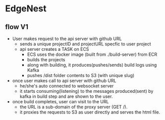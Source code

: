 # EdgeNest

## flow V1
- User makes request to the api server with github URL
  - sends a unique projectID and projectURL specfic to user project
  - api server creates a TASK on ECS 
    - ECS uses the docker image (built from ./build-server) from ECR
    - builds the projects
    - along with building, it produces(pushes/sends) build logs using Kafka
    - pushes /dist folder contents to S3 (with unique slug)
- once user makes call to api server with github URL
  - he/she's auto connected to websocket server
  - it starts consuming(listening) to the messages produced(sent) by kafka in build step and are shown to the user.
- once build completes, user can visit to the URL 
  - the URL is a sub-domain of the proxy server (GET /).
  - it proxies the requests to S3 as user directly and serves the html file.